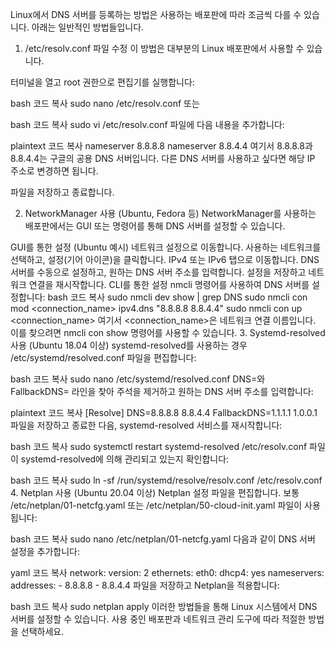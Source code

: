 Linux에서 DNS 서버를 등록하는 방법은 사용하는 배포판에 따라 조금씩 다를 수 있습니다. 아래는 일반적인 방법들입니다.

1. /etc/resolv.conf 파일 수정
이 방법은 대부분의 Linux 배포판에서 사용할 수 있습니다.

터미널을 열고 root 권한으로 편집기를 실행합니다:

bash
코드 복사
sudo nano /etc/resolv.conf
또는

bash
코드 복사
sudo vi /etc/resolv.conf
파일에 다음 내용을 추가합니다:

plaintext
코드 복사
nameserver 8.8.8.8
nameserver 8.8.4.4
여기서 8.8.8.8과 8.8.4.4는 구글의 공용 DNS 서버입니다. 다른 DNS 서버를 사용하고 싶다면 해당 IP 주소로 변경하면 됩니다.

파일을 저장하고 종료합니다.

2. NetworkManager 사용 (Ubuntu, Fedora 등)
NetworkManager를 사용하는 배포판에서는 GUI 또는 명령어를 통해 DNS 서버를 설정할 수 있습니다.

GUI를 통한 설정 (Ubuntu 예시)
네트워크 설정으로 이동합니다.
사용하는 네트워크를 선택하고, 설정(기어 아이콘)을 클릭합니다.
IPv4 또는 IPv6 탭으로 이동합니다.
DNS 서버를 수동으로 설정하고, 원하는 DNS 서버 주소를 입력합니다.
설정을 저장하고 네트워크 연결을 재시작합니다.
CLI를 통한 설정
nmcli 명령어를 사용하여 DNS 서버를 설정합니다:
bash
코드 복사
sudo nmcli dev show | grep DNS
sudo nmcli con mod <connection_name> ipv4.dns "8.8.8.8 8.8.4.4"
sudo nmcli con up <connection_name>
여기서 <connection_name>은 네트워크 연결 이름입니다. 이를 찾으려면 nmcli con show 명령어를 사용할 수 있습니다.
3. Systemd-resolved 사용 (Ubuntu 18.04 이상)
systemd-resolved를 사용하는 경우 /etc/systemd/resolved.conf 파일을 편집합니다:

bash
코드 복사
sudo nano /etc/systemd/resolved.conf
DNS=와 FallbackDNS= 라인을 찾아 주석을 제거하고 원하는 DNS 서버 주소를 입력합니다:

plaintext
코드 복사
[Resolve]
DNS=8.8.8.8 8.8.4.4
FallbackDNS=1.1.1.1 1.0.0.1
파일을 저장하고 종료한 다음, systemd-resolved 서비스를 재시작합니다:

bash
코드 복사
sudo systemctl restart systemd-resolved
/etc/resolv.conf 파일이 systemd-resolved에 의해 관리되고 있는지 확인합니다:

bash
코드 복사
sudo ln -sf /run/systemd/resolve/resolv.conf /etc/resolv.conf
4. Netplan 사용 (Ubuntu 20.04 이상)
Netplan 설정 파일을 편집합니다. 보통 /etc/netplan/01-netcfg.yaml 또는 /etc/netplan/50-cloud-init.yaml 파일이 사용됩니다:

bash
코드 복사
sudo nano /etc/netplan/01-netcfg.yaml
다음과 같이 DNS 서버 설정을 추가합니다:

yaml
코드 복사
network:
  version: 2
  ethernets:
    eth0:
      dhcp4: yes
      nameservers:
        addresses:
          - 8.8.8.8
          - 8.8.4.4
파일을 저장하고 Netplan을 적용합니다:

bash
코드 복사
sudo netplan apply
이러한 방법들을 통해 Linux 시스템에서 DNS 서버를 설정할 수 있습니다. 사용 중인 배포판과 네트워크 관리 도구에 따라 적절한 방법을 선택하세요.






